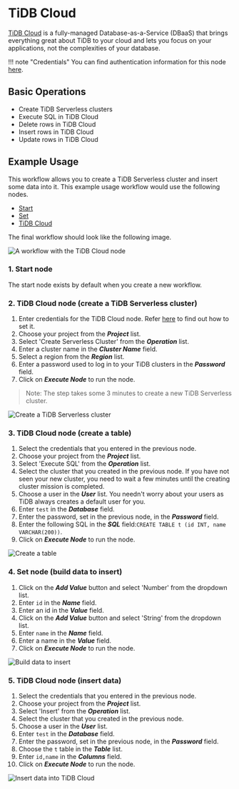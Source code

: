 # TiDB Cloud

[TiDB Cloud](https://tidbcloud.com/) is a fully-managed Database-as-a-Service (DBaaS) that brings everything great about TiDB to your cloud and lets you focus on your applications, not the complexities of your database.

!!! note "Credentials"
You can find authentication information for this node [here](/integrations/builtin/credentials/tidbcloud/).


## Basic Operations

- Create TiDB Serverless clusters
- Execute SQL in TiDB Cloud
- Delete rows in TiDB Cloud
- Insert rows in TiDB Cloud
- Update rows in TiDB Cloud

## Example Usage

This workflow allows you to create a TiDB Serverless cluster and insert some data into it. This example usage workflow would use the following nodes.
- [Start](/integrations/builtin/core-nodes/n8n-nodes-base.start/)
- [Set](/integrations/builtin/core-nodes/n8n-nodes-base.set/)
- [TiDB Cloud]()

The final workflow should look like the following image.

![A workflow with the TiDB Cloud node](/_images/integrations/builtin/app-nodes/tidbcloud/workflow.png)

### 1. Start node

The start node exists by default when you create a new workflow.


### 2. TiDB Cloud node (create a TiDB Serverless cluster)

1. Enter credentials for the TiDB Cloud node. Refer [here](/integrations/builtin/credentials/tidbcloud/) to find out how to set it.
2. Choose your project from the ***Project*** list.
3. Select 'Create Serverless Cluster' from the ***Operation*** list.
4. Enter a cluster name in the ***Cluster Name*** field.
5. Select a region from the ***Region*** list.
6. Enter a password used to log in to your TiDB clusters in the ***Password*** field.
7. Click on ***Execute Node*** to run the node.

> Note: The step takes some 3 minutes to create a new TiDB Serverless cluster.

![Create a TiDB Serverless cluster](/_images/integrations/builtin/app-nodes/tidbcloud/create_serverless_cluster.png)

### 3. TiDB Cloud node (create a table)

1. Select the credentials that you entered in the previous node.
2. Choose your project from the ***Project*** list.
3. Select 'Execute SQL' from the ***Operation*** list.
4. Select the cluster that you created in the previous node. If you have not seen your new cluster, you need to wait a few minutes until the creating cluster mission is completed.
5. Choose a user in the ***User*** list. You needn't worry about your users as TiDB always creates a default user for you.
6. Enter `test` in the ***Database*** field.
7. Enter the password, set in the previous node, in the ***Password*** field.
8. Enter the following SQL in the ***SQL*** field:`CREATE TABLE t (id INT, name VARCHAR(200))`.
9. Click on ***Execute Node*** to run the node.

![Create a table](/_images/integrations/builtin/app-nodes/tidbcloud/create_table.png)

### 4. Set node (build data to insert)

1. Click on the ***Add Value*** button and select 'Number' from the dropdown list.
2. Enter `id` in the ***Name*** field.
3. Enter an id in the ***Value*** field.
4. Click on the ***Add Value*** button and select 'String' from the dropdown list.
5. Enter `name` in the ***Name*** field.
6. Enter a name in the ***Value*** field.
7. Click on ***Execute Node*** to run the node.

![Build data to insert](/_images/integrations/builtin/app-nodes/tidbcloud/set_data.png)

### 5. TiDB Cloud node (insert data)

1. Select the credentials that you entered in the previous node.
2. Choose your project from the ***Project*** list.
3. Select 'Insert' from the ***Operation*** list.
4. Select the cluster that you created in the previous node.
5. Choose a user in the ***User*** list.
6. Enter `test` in the ***Database*** field.
7. Enter the password, set in the previous node, in the ***Password*** field.
8. Choose the `t` table in the ***Table*** list.
9. Enter `id,name` in the ***Columns*** field.
10. Click on ***Execute Node*** to run the node.

![Insert data into TiDB Cloud](/_images/integrations/builtin/app-nodes/tidbcloud/insert_data.png)
